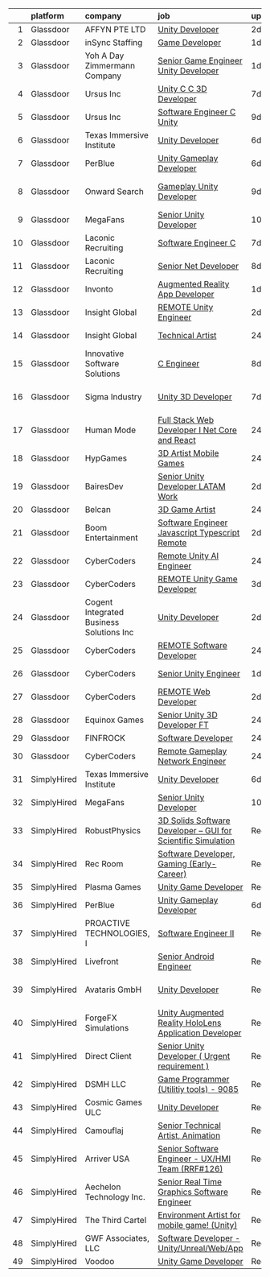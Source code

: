 

|    | platform    | company                                  | job                                                                                                                                                                                                                                                                                                                                                                                                                                                                                                                                                                                                                                                                                                                                                                                                                                                                                                                                                                                                                                                                                                                                                                                                                                                                                                                                                                                                    | update_time   | location                |
|---:|:------------|:-----------------------------------------|:-------------------------------------------------------------------------------------------------------------------------------------------------------------------------------------------------------------------------------------------------------------------------------------------------------------------------------------------------------------------------------------------------------------------------------------------------------------------------------------------------------------------------------------------------------------------------------------------------------------------------------------------------------------------------------------------------------------------------------------------------------------------------------------------------------------------------------------------------------------------------------------------------------------------------------------------------------------------------------------------------------------------------------------------------------------------------------------------------------------------------------------------------------------------------------------------------------------------------------------------------------------------------------------------------------------------------------------------------------------------------------------------------------|:--------------|:------------------------|
|  1 | Glassdoor   | AFFYN PTE  LTD                           | [Unity Developer](https://www.glassdoor.com/partner/jobListing.htm?pos=123&ao=1136043&s=58&guid=000001812d77035abc21966acc1ed312&src=GD_JOB_AD&t=SR&vt=w&cs=1_410a0893&cb=1654325184186&jobListingId=1007910100781&jrtk=3-0-1g4mne0slr192801-1g4mne0t52hse000-aa5aa916dd6afc97-)                                                                                                                                                                                                                                                                                                                                                                                                                                                                                                                                                                                                                                                                                                                                                                                                                                                                                                                                                                                                                                                                                                                       | 2d            | Marina, CA              |
|  2 | Glassdoor   | inSync Staffing                          | [Game Developer](https://www.glassdoor.com/partner/jobListing.htm?pos=114&ao=1110586&s=58&guid=000001812d77035abc21966acc1ed312&src=GD_JOB_AD&t=SR&vt=w&ea=1&cs=1_4766ce42&cb=1654325184183&jobListingId=1007913781792&cpc=451933188B21919D&jrtk=3-0-1g4mne0slr192801-1g4mne0t52hse000-f45c933cf78fb912--6NYlbfkN0DkPptDrJXidHbiX_cAZqY1TBO6BcohTQUDFYyXRozAXCnWqtX7QyrzcYv9EndguHUMe5e34G5hqJZCj02yAPsjPLvd4PCBbkdH4hI0Pw6Js5fALosYwq-iJdXZokEfU_p6rf-wUBC7DY-8EKPNlH_JMkMmIOFqW98OX8rBvFbe0Ulta90BhOBptMFUSl3GLS0a_9GezNDfMUSHPT5Ac8CZDZc7KC8tamx10Z1Lyxt7ejl5G7NLIcuDPpYGx3pza1niQqmb4UfD2mbU2hRrsW5ZN-RizuPXuPtTbeiqSc9A46OWkFBI72ouT0WcnkfTEIu7KgpZzKZP29ONQW_IAWF6w8L3LbRW_8J-FtK_AWGflGK6F5PTAMTXdXZ8tkBpd168ZJ8lqco2xESKljpTJh3Bn3cwkN2lggfpM_K_G-1h4pgkhv2nNFtpMO-c0BSQeUNgvB9qbWpBVlZH-CLw4pIUuu98QLrGdZz5XQe6HakwK-_GSK75zJHvYECWU5N0Hp7yri1tOdpKww%3D%3D)                                                                                                                                                                                                                                                                                                                                                                                                                                                                                                                                  | 1d            | Remote                  |
|  3 | Glassdoor   | Yoh  A Day   Zimmermann Company          | [Senior Game Engineer  Unity Developer ](https://www.glassdoor.com/partner/jobListing.htm?pos=101&ao=1110586&s=58&guid=000001812d77035abc21966acc1ed312&src=GD_JOB_AD&t=SR&vt=w&cs=1_10776a38&cb=1654325184179&jobListingId=1007911978654&cpc=6BDFADFCA66887C5&jrtk=3-0-1g4mne0slr192801-1g4mne0t52hse000-6e7da3fd0706fd27--6NYlbfkN0Ae6Qmv8rNb3d5rEsMPL_plhvilYeiJERi7JqghURwQ9XIhdLOjSjG7egc3uUstyCQMVLuKvHlqFZ7aLhVle8lE4bsKY2FnP9HUAjwV-WV1gdmm4t4oUQJSmi_ghkyMiJokvQtYXK_rIqVk8CGpUgYh2-8HnTLgQEo4j6JR39obfyvKYLC6_jQu-SD3y-s4F5ylAfqKyTdFrrcSAzlxUiyuu-V1jtKFvs4rVZlLBGGK4wFPNKZrgZm0Oqsyt7T5sik1jXI_HtfRSPZE-meQ-rgnyrPjjynbYPRWUWBYlQk9GW5xBBOvX2tdxV4I64RysKvbovznOU-Nn_Z6feZe6JGAVXK4C8y92-LvY1dOZaRO4fkRFApe7J_YuxLtGpy0j_iS_Al-pFbeTrrdyVHg4BweeuW2opWcVwPUorvi4IHT0_NUToZrnjdXqJ9MbG_GfYV3lpVokS-jAWLsys3u0yLcf4eFJ8o6ruXxfAFtl-vpuf3b7XiRFqpC)                                                                                                                                                                                                                                                                                                                                                                                                                                                                                                                                           | 1d            | Dallas, TX              |
|  4 | Glassdoor   | Ursus  Inc                               | [Unity C C   3D Developer](https://www.glassdoor.com/partner/jobListing.htm?pos=111&ao=1110586&s=58&guid=000001812d77035abc21966acc1ed312&src=GD_JOB_AD&t=SR&vt=w&ea=1&cs=1_791cb8bd&cb=1654325184182&jobListingId=1007899085214&cpc=0C139D4CAD5A6DB2&jrtk=3-0-1g4mne0slr192801-1g4mne0t52hse000-e94ba3e8f5e09dfd--6NYlbfkN0CT8vBT9H5mqECx2dfLV_FONLPDKpIRssxVwtj05Tmm4rA5I0VNOPdM1oYsK66ov5pDGOLJHGnDLBGJyQ1GPi5-bziv7MwQqUEBr1DOUreN8GzYgEC_gJlyWgSfTpdGPPjD4QSlY1HIR-NFpcoAXS27VgnrBDy-bqdhYISd3i7bD79cjzAdSEJN2VeD1TohrI3Kl6f4QCjwczBeNwLH492qEibsIYUqUqv1obeyjhm_U6tXQQQYMvB0oqKZB-4clx3_VDDAtfbIzk20XcGIijaVf1iB5mIjDtsGc4bWVqeZW3rlvCylL6PtwqdlxRLcC_tusSnNKVurm-c1d-GjwcYDbIZNJ-DYqS4hw0VrJlq6llBSDVc-Juf__BadU0uzlxcgotLz-PTagkCbRMooCz2tqROxSl77ccmnRe8YFBMa5JaGtHwi2RJKsPo6Q8-wOUWNO2badF__AL8lRiR1jB6wgrkY_tnA_Ieboe1nVvCH5tWQ9U3V8UNZX4ZXLDt1DcpWMwxSwMPpWIi2eM4gq-pHYVtITL4A-XmwtSQWPH6yhPHG0brj65SXoI_kTnQAl1iHZJiB01t1v_F1QkrPiMOpssnU6OZaQiAT7ZSAfUFq_HCLYfYnccqBFQAKThVb7TC9jzm32eEnhcx5TFFan3HJy0AVOsPiH9xsL0IZW7nbZ1RE24Ygx3ny3JPoRD-dQDeVb-PmHbZz-RLf__sczIkB0Q4XUo26YODB2NJpmX-EFf7y2JD5cZ_9Kav0IhzZ1MfUV_bSNcOMWg4O9rHXBXxQ_VNeRzwJYOZ-ZQX1ngC4LX-XbeueFujEERfTyWO4ycohUJ4qpj3i6-WhnvnP1gDHm4jhEwXWUifWIaQbF4qrHofwp6AF6DFeKTzKoZxeqW1-etU-85k4vnyCzii4sJ2POPwX2I5StIuy6pcUTY9sLRGttULrf0ZyvKd6YiJqTV_UvkO64TsuFputoZzqoJmcqlTHAWFOBV1IeOQO10ctCTdYUnK2voq7AipvZaFMeMg%3D)      | 7d            | Redmond, WA             |
|  5 | Glassdoor   | Ursus  Inc                               | [Software Engineer   C   Unity](https://www.glassdoor.com/partner/jobListing.htm?pos=115&ao=1110586&s=58&guid=000001812d77035abc21966acc1ed312&src=GD_JOB_AD&t=SR&vt=w&ea=1&cs=1_f6a59541&cb=1654325184184&jobListingId=1007893125525&cpc=1CBFC3E34E2A31FF&jrtk=3-0-1g4mne0slr192801-1g4mne0t52hse000-98b4255ed1d124c3--6NYlbfkN0CT8vBT9H5mqECx2dfLV_FONLPDKpIRssxVwtj05Tmm4rA5I0VNOPdM1oYsK66ov5pvjZxMoJRRFZIj67Y7iyeG7ucY_xD4LGvtme5aQo7IS1cgzn3O3tpSUpeh3_HYppLW0WzPTlNouaZE7ubmm71xiQNkFtuFKuN_sJamOEiGtJaTwg4jLYXtQJmEJ6jjQpELT9RAwt0qiH23HFDeiP1KVxvZ7IXEtZJo6sAMimTuvjuyxrN5NOQIwbKci5FYnCIjavhBXNDgT8rI2tc6AP72RU9-v518rrtADaK_u1KqT45QPHG8xE1SDOtpYWlOIOmelOhBR0MuLWIk_unhuhco2oSwI38CKOhLbtB5xcHqRRuHiRQaObIkMxs0L_NxpuCyk71tZ-yN64-47rf3DFMNjf1rBzh4iiVkypHFAjM43tY-FQkpMrE-UsJ10rLUWXHjpKfOcqoFTICLRKw5grBfPdb-WWDoq7xFGU1yM1cHq0dWRGIunLadEasea7AJpCTAKXFbRG9Vti4vByCbPeZBvdiZnjjsjpM2fbhTW34UKZEx7SsAfFSFe4uqaTQdux9gL1G1h2lgrSezQAYn3s139W8uqlFZpuXcJam9yfsbYfm9abCTK1zlE0qBSHASlYC1lcy2d1x5VRN1sBD4LrPgbMacABDrgUgwcstK504tn-G-TUAnNOBl_Qo6277J63F2BOtZb3TP9Hyw3kiq-dYF6IJGMpIiN63nqdFczR5-4B12RlUd8zRCMnKvzKXIbhPr7bskiH1dyIW9ExP3xvta3tSl1msaFAXiJ_p7x1f4majZ1hBLBw3hRZYXeZfRI98MPQu8AO8Wed__XMF2Mwwkxjh6LcwBVMyONlB6EFBgN0GAvKhQiXANAgqABBnuQqNUPVrZ91WtGJJCALE0GQ34lTejcJJN6IJ4V6_WUCkHx9rvKW3jOpxmw15ifqKayk75Bb-bl8LZMDI63vs8ryJELWcO3TEFXwNq145cBi_qnTlDHf9JSn7VB0M7DVGs5Hk%3D) | 9d            | Redmond, WA             |
|  6 | Glassdoor   | Texas Immersive Institute                | [Unity Developer](https://www.glassdoor.com/partner/jobListing.htm?pos=124&ao=1136043&s=58&guid=000001812d77035abc21966acc1ed312&src=GD_JOB_AD&t=SR&vt=w&ea=1&cs=1_6bf758ce&cb=1654325184186&jobListingId=1007900253279&jrtk=3-0-1g4mne0slr192801-1g4mne0t52hse000-36c1e5a380a31356-)                                                                                                                                                                                                                                                                                                                                                                                                                                                                                                                                                                                                                                                                                                                                                                                                                                                                                                                                                                                                                                                                                                                  | 6d            | Remote                  |
|  7 | Glassdoor   | PerBlue                                  | [Unity Gameplay Developer](https://www.glassdoor.com/partner/jobListing.htm?pos=127&ao=1136043&s=58&guid=000001812d77035abc21966acc1ed312&src=GD_JOB_AD&t=SR&vt=w&ea=1&cs=1_70493fe9&cb=1654325184187&jobListingId=1007900012660&jrtk=3-0-1g4mne0slr192801-1g4mne0t52hse000-593582ce072f9faa-)                                                                                                                                                                                                                                                                                                                                                                                                                                                                                                                                                                                                                                                                                                                                                                                                                                                                                                                                                                                                                                                                                                         | 6d            | Madison, WI             |
|  8 | Glassdoor   | Onward Search                            | [Gameplay Unity Developer](https://www.glassdoor.com/partner/jobListing.htm?pos=117&ao=1110586&s=58&guid=000001812d77035abc21966acc1ed312&src=GD_JOB_AD&t=SR&vt=w&cs=1_4238ae74&cb=1654325184183&jobListingId=1007892491440&cpc=F41FEAB56D215062&jrtk=3-0-1g4mne0slr192801-1g4mne0t52hse000-604ec7c89dc00296--6NYlbfkN0B7YoEZZ2QAGDyEGGmBPAUWSHc1Mt3sMCn9FehKcWA3w0R0aH9tn_iPRPZmwuOkWsw66kNGM0BlqXSZ4xyJaYDjvZgbCZWBkYIzGWY2nu3DcjBGMO3tZN6ViFnuXTmYnBqcKsGG3AjiyS8hp-XMjd9EmGDp9HruRT9UwHD7HnzQIFbokDmd7MpdkCspw2mgHXXF3Gc6V9fsjdZjskKhPILnuePMCPpqseFT5n1wgOUuikbSA8RwcGoNyTugFFdmLHGb1WlDgxbyLSa7FCplJ-tE1NX9zA3Ff0pUXVCs9m4gMw4rqVP4pKTZh240jsSH6zs1yVlVyJ7BCkMSvLKxrjOueB3vkww52F64tkz30UQZ7H-Dtr14Bke0XDjK7C35bM7Mxpk40dNOhC_7xk0tkBLiBoIMcB1BtxDa4rc0gCbYgP4VN2EygQM7RiEuw2epOV3SWNUdRWtN3c8wWAO5EA4OCXFsAiuWxWLgH7pj3lhOyopOG__lhdvH1ALw0mAGEGqJcGVkP2t9ArvWyS9nWZFP257lD7IIhXmUgknkMT-uolyazftsXp3bdJ4gMWldnucxcEGnjGLvzAKIGjU8J6fMMbr3nkO02ggnKiHz_EkRgnQusdcBmZIOqopGLRrKlW56nBdaquKakZqks93LPTtj7NR1QNL62yoZ3HmMlskPLF0gCKnD6560fCo3nf5YURhVZ9dm6u5Cn_hf3tf-Q7bShT8YEmXCmmoaXj1YiqgHzoa_egGjylOcNBPGxqe1hYD_N6o5qbwW8Tp0eIMnlQg3qyytJUb0aHJDw7eBl_H4uCmai9x4SxcJjZ5zubHFae4CQxzkJbSXqgO76HCDbvgZYtc0JqRvGTbSFFAyoQ1TJmDtHTZvUQVYY084GqjJ8bzqCEY1rE9H15nIiFBfZH4O7oR2TRGaszH-o1_TJr9fza1FiDWvvZHM8q_W7XqqQPKvVuiKeYXwLcEOfFi6RJe0-nPwltohAJFR0aMu5sF3hQDDWCpHBPWT)                         | 9d            | San Francisco, CA       |
|  9 | Glassdoor   | MegaFans                                 | [Senior Unity Developer](https://www.glassdoor.com/partner/jobListing.htm?pos=129&ao=1136043&s=58&guid=000001812d77035abc21966acc1ed312&src=GD_JOB_AD&t=SR&vt=w&ea=1&cs=1_46887de9&cb=1654325184187&jobListingId=1007890065982&jrtk=3-0-1g4mne0slr192801-1g4mne0t52hse000-7494c105188b1235-)                                                                                                                                                                                                                                                                                                                                                                                                                                                                                                                                                                                                                                                                                                                                                                                                                                                                                                                                                                                                                                                                                                           | 10d           | Remote                  |
| 10 | Glassdoor   | Laconic Recruiting                       | [Software Engineer  C   ](https://www.glassdoor.com/partner/jobListing.htm?pos=108&ao=1110586&s=58&guid=000001812d77035abc21966acc1ed312&src=GD_JOB_AD&t=SR&vt=w&ea=1&cs=1_b1517bfd&cb=1654325184181&jobListingId=1007899482942&cpc=21001CD36CB5FE0E&jrtk=3-0-1g4mne0slr192801-1g4mne0t52hse000-d3d5f11a58f05af0--6NYlbfkN0DdJbhHBYXEWBLZdlxQXj7QWc-IkEPIf_iUNPDm2ENCvRHUS7W1up0zPBxDpmq6uAtdH4NL6Tm1UwnrV7kFFCnByOLNCf28EAHMyAKzR60nL1ukxPLfOTq0gqYGMzvn0fWcViRrRuISyudvTj-a-fXWbP5bFxtD-HymbWGzvwdEoc-35d-rPFjbo9zx8oKVBoX9gA9k_Sk5xEGU7pn2INug_ykyDb6SS1jSuoIjYtA-yn-EeNqXfDwVrqgomxJVpv8uFeVwdLwGQKi26AxH9gbBJunz13pn2Y9xtL6xo0QrSzT-BcgV2-hvrUONkVFRcitiNW7ARed9y9qkI8nXd4sN-lPxS9_VMDPHzO26VXWR3Gps22wNTUYQT-Bzl66W0bQ-xDyxlB9RjYCb4snPd5DWYCJQctxPe-b68BFY21LYl-_GeK3-a-o7QZ1v5aVxx7DkWjjnaMnghClr1CMObBTSdU6hj-hrdUMfo0vANejl4T92wk3uhwtlQtrdD2IjXryT90kM8sM3wA%3D%3D)                                                                                                                                                                                                                                                                                                                                                                                                                                                                                                                         | 7d            | Remote                  |
| 11 | Glassdoor   | Laconic Recruiting                       | [Senior  Net Developer](https://www.glassdoor.com/partner/jobListing.htm?pos=109&ao=1110586&s=58&guid=000001812d77035abc21966acc1ed312&src=GD_JOB_AD&t=SR&vt=w&ea=1&cs=1_de0903c7&cb=1654325184181&jobListingId=1007896079805&cpc=663B5FE45D73772E&jrtk=3-0-1g4mne0slr192801-1g4mne0t52hse000-a911d0f3ad265dea--6NYlbfkN0DdJbhHBYXEWBLZdlxQXj7QWc-IkEPIf_iUNPDm2ENCvRHUS7W1up0zzpBhKD7lNfZPPnaLqw3Y6pATd6V5TUDLJ0iiBN7jVliiLhFxypYbodHZZUNh6bqynTg5yJxUC2iasWaGttvIVbXLVm-mii45y-PtsE6_TAP-5g2EdRQALCpMwPM1zDOEiYxXmVfhFqWdd86zLiGNIOZ0fE7ikPK_a6fj3CJc6p9eofxmRW6aI4rvGsWq3Q4hgYkjNe9Ka7CNZMH_uYe8jYC9mNvmNfI0nLFYRNeV9xsKTMzzts639kE6c7F0_-iz9j_FHJqnKEW-QjdroVPjyqyuUauvpbICjy2ucsmM7mG-A1KNhEzfD72ZZo5_tW-0zMgvK02fLIrnqG2zEi74LaK4VcytN1DP1yKVf20bRUfOz5M-YV5Q_tCjEm0sUjKGi8XIg4thfAtPCWu5oZAM9fT1g1PFH7SXTG7tPKYZHRMmmS_wzmH2ScRWdTRYc8Xd07NJgob4pB1QwXlFpPNBWw%3D%3D)                                                                                                                                                                                                                                                                                                                                                                                                                                                                                                                           | 8d            | Remote                  |
| 12 | Glassdoor   | Invonto                                  | [Augmented Reality App Developer](https://www.glassdoor.com/partner/jobListing.htm?pos=130&ao=1136043&s=58&guid=000001812d77035abc21966acc1ed312&src=GD_JOB_AD&t=SR&vt=w&cs=1_44998e05&cb=1654325184187&jobListingId=1007914902330&jrtk=3-0-1g4mne0slr192801-1g4mne0t52hse000-b28ec7e4ce7c181c-)                                                                                                                                                                                                                                                                                                                                                                                                                                                                                                                                                                                                                                                                                                                                                                                                                                                                                                                                                                                                                                                                                                       | 1d            | New York, NY            |
| 13 | Glassdoor   | Insight Global                           | [REMOTE Unity Engineer](https://www.glassdoor.com/partner/jobListing.htm?pos=118&ao=1110586&s=58&guid=000001812d77035abc21966acc1ed312&src=GD_JOB_AD&t=SR&vt=w&cs=1_cad81321&cb=1654325184184&jobListingId=1007909793749&cpc=AC285F3A3ECA6BB0&jrtk=3-0-1g4mne0slr192801-1g4mne0t52hse000-23fc2363979a054e--6NYlbfkN0BKkHZu3wF05EeDimN_p6sYpKCMArvwa95YdH7UpkaBCqc7l59Erwqcl6jKZ7tqOrxmefIRXxWnyeBbFRn6G6RcUVOV2IBPUD-fLG3BjzGcxXwK6QKuYGoeR5bzwx1WDg0eD_g4A7Mkea2uiBidZ5jEaP8d-sMZHMfHuBFa6Y9wmFPlGW52DL6H9xLGlLdQlRQ4ytjRs7pGU-kvEi5b4lj2MdqnX_uoPX04pKd_Tdh1CFyPcN24l7PbrDVOc13rY92p8VZY5Pa80CaFoBhl83u74b3Byqv4sR5tzdjn6P3nk0HzCEijadBdIHRpz44NiQIyGmDRQ14jkYBMtNk1fAQjRnufWSjvNUj-RYhlmwozZGwfm05qN8OXkJmd5CjtVI69TQP1JJHFKOGNTgll6Z_GUW9hFD9zfTNZOf5WOhI6EUdIzs6pVKyotlT_pduT52Vmgj2IW9ks51F5mxgJG13yNUnmzYfNHIo00RdkLP7S8g%3D%3D)                                                                                                                                                                                                                                                                                                                                                                                                                                                                                                                                                                | 2d            | Seattle, WA             |
| 14 | Glassdoor   | Insight Global                           | [Technical Artist](https://www.glassdoor.com/partner/jobListing.htm?pos=122&ao=1110586&s=58&guid=000001812d77035abc21966acc1ed312&src=GD_JOB_AD&t=SR&vt=w&cs=1_d2d1a87e&cb=1654325184185&jobListingId=1007916261202&cpc=F41FEAB56D215062&jrtk=3-0-1g4mne0slr192801-1g4mne0t52hse000-f1ab3080aab884f3--6NYlbfkN0BKkHZu3wF05EeDimN_p6sYpKCMArvwa95YdH7UpkaBCqc7l59ErwqcyE8VoIfttn4PLGdCy0FA0VKHWkY0uX0Nh9h0xkr1KbniCePpChslHze9DjSmMPk1dk_TUjC8Ia8F9ErqHTZGPeT0i8LUOFVmm2TTZm5Vz1O8ns6LR6pE2kTooXN6oME1_SXduRbgUL8FmLylMmxQs0_C3q5qR1sb1c_8SXrs3yv7wz6oCHP0CoML_Ag3w2uWlRqAUvoFcaP75EmoXYC7JH1nqABNafCczU_oshd3VkBf1TyQ1U6TE5JZXcZLM_tgU-9A7REUUJNHnLcA_FpRuPT7md4cEPFE8lKgK8yhL6-P_wWBneJJ4kVa1zvGHnTXgxGeC4I-uRAm5a5yISfR-BlAvryl1ws04_pSUbc849BDRfpuDtQBlXFDyvqqXOtarFwFAoyLq2fdFwluMFypqfII_vIfeWY5EuCPYu2e00KwgTAtAuNwxA%3D%3D)                                                                                                                                                                                                                                                                                                                                                                                                                                                                                                                                                                     | 24h           | Sunnyvale, CA           |
| 15 | Glassdoor   | Innovative Software Solutions            | [C  Engineer](https://www.glassdoor.com/partner/jobListing.htm?pos=110&ao=1110586&s=58&guid=000001812d77035abc21966acc1ed312&src=GD_JOB_AD&t=SR&vt=w&ea=1&cs=1_800566c3&cb=1654325184182&jobListingId=1007894985675&cpc=FD1C1DA32C38CFA7&jrtk=3-0-1g4mne0slr192801-1g4mne0t52hse000-36aa28761236e205--6NYlbfkN0Ak3SVYr8xpAGolZniAKN1XBMJ5HgTaQTDf0rygDMM6s18f0usHeJxHslG1z8068wGYLJvIRelgsnTGUem3TcR1gDuGKTpglfYhfR3l3lSxO7LJOYuSDZkAMw9hje7qI818ouAq8LlIaltFokAKZozonr-n1n4gIynkF4tIgVA9r--881f_TPF9OH0wfT62TnDkY_th9WeMltcKBlawO37WWzQE-bzjD4hptGKft9XPTLBDoADjhllLlfhSqh3OmyuyrzEvMIyqCO2EjhVEMfmHnJJqA4VXpATcvYjdsdDFmUrE1sCdgMGjyBiVKnSJ31nHMl2NqEGFGz0-oBFkx1gjo05YI7JsQEED0OflK7275YhhqWw1PEPxKJw-12WOVGSIvoaf72Q96tP5iOIHISRHoVCaKC6kzduoajEq3IJGvC3vh8_Zgi3ImKpqGLnIvGSQgrnmrbn8VSIQjxXMUc0_CoQMqgsxVNwCoIWVdzdroM8vqhBGjNpl)                                                                                                                                                                                                                                                                                                                                                                                                                                                                                                                                                                 | 8d            | Remote                  |
| 16 | Glassdoor   | Sigma Industry                           | [Unity 3D Developer](https://www.glassdoor.com/partner/jobListing.htm?pos=126&ao=1136043&s=58&guid=000001812d77035abc21966acc1ed312&src=GD_JOB_AD&t=SR&vt=w&cs=1_c210cc69&cb=1654325184186&jobListingId=1007899440886&jrtk=3-0-1g4mne0slr192801-1g4mne0t52hse000-7477d7ca659cb57d-)                                                                                                                                                                                                                                                                                                                                                                                                                                                                                                                                                                                                                                                                                                                                                                                                                                                                                                                                                                                                                                                                                                                    | 7d            | San Francisco, CA       |
| 17 | Glassdoor   | Human Mode                               | [Full Stack Web Developer I    Net Core and React](https://www.glassdoor.com/partner/jobListing.htm?pos=104&ao=1110586&s=58&guid=000001812d77035abc21966acc1ed312&src=GD_JOB_AD&t=SR&vt=w&ea=1&cs=1_d1217230&cb=1654325184181&jobListingId=1007916665957&cpc=281FE6ECBEE2538F&jrtk=3-0-1g4mne0slr192801-1g4mne0t52hse000-4314ae22d54a2fb7--6NYlbfkN0AWI10otqKD-A0Wh6Q7TMjw2960Y2xRuaEmRmoMEyKyvoGFYbOFCZc40c_O4S7rdrzgh6ImWYWYQCrObAdE0tD3AipiG0qKUsgGfCagp5wXGMz-Ay9kolW5O7PX-xF1YOuHwA7a09Fk7uIUWplal5bPcaH5dqAol5ugbOjVwKQGLKsL4DVApJa7oUumWvxy8650gl-pYFvkOGyGBuYkGddHn3kOrwEHceE5DT-SmFp9AVmTEN3675-e6kVNO9BmHLPtEHkaFdT9OiYe4vLBWykRgYFdEPMBPCcfsVM7vL2hvvLDD0OYerXtrtzWSgGW9lJnTQypZn-1A3GuiPzXuU0uKxmdJDXDywPlfWmQJrYxEu3z6LsVpffFRUc7dH0ojvR8XsNA7WU4ZIxQafWzihytmL9GwEw1vIPUuZVIvRjIyHguk0-vS8bSlvEzlDR4Su4cE80EJhjPF3TnID4rOe2T-y7z5FkFG8-jSI0az1BnYFAVjVjyDmCiKDUdQoPmiYYpCKRY-5IyLQ%3D%3D)                                                                                                                                                                                                                                                                                                                                                                                                                                                                                                | 24h           | Oklahoma City, OK       |
| 18 | Glassdoor   | HypGames                                 | [3D Artist  Mobile Games ](https://www.glassdoor.com/partner/jobListing.htm?pos=102&ao=1110586&s=58&guid=000001812d77035abc21966acc1ed312&src=GD_JOB_AD&t=SR&vt=w&ea=1&cs=1_09f7f7e6&cb=1654325184179&jobListingId=1007916365424&cpc=83BAEFB8A33E57F7&jrtk=3-0-1g4mne0slr192801-1g4mne0t52hse000-ca8f2def660d101e--6NYlbfkN0AO-lx13pzomzdSppJUWL3QXsQT8oyFk4U4LWH8QC50ColyNbWeS4BJuCdB0g7j-ichUndFoqMQMIjg28lh84pnuXem5sggZtu-4uDoA0G6hLM72uaDTaPXheFgrXPZacbY3XUGpnsNy2Ao9vtH-bxBOcHnzHfThsestPkxI-M6c6z0qluvQRNZHnCwxf7RC-iHDPXFI8X-lN77TsTGE-SV8UuHEn7XahA6tQpsiijJKNtfhvgIhEinHcuEQv4vyN0oOK03uFJUZVI-8x3Hu1lxh9trE5JOgiyLuPHrDVoLZ8aL5n-kbDEpqLtt1t2GqkNV_f7CLP2DHSUnnFXZn5lY1Wva4u5bvMX9vLrGPMEESecFwtHFkaA06F9ESJ_tlC_ebzrKGgPllKpkplfsJ9KdQfcNzkqXsMA75y3HRNYhQsCuZkFYuzg1RW-dRDIEd1NPYeFq-aUAfyScXfYmkpdZHe7959flNXM5GCSrcG2eFi0lPFVumyRLJtpDEGZ_XvGix3T8jIoNzA%3D%3D)                                                                                                                                                                                                                                                                                                                                                                                                                                                                                                                        | 24h           | Remote                  |
| 19 | Glassdoor   | BairesDev                                | [Senior Unity Developer  LATAM  Work](https://www.glassdoor.com/partner/jobListing.htm?pos=105&ao=1110586&s=58&guid=000001812d77035abc21966acc1ed312&src=GD_JOB_AD&t=SR&vt=w&cs=1_4372bad6&cb=1654325184180&jobListingId=1007909598042&cpc=AC285F3A3ECA6BB0&jrtk=3-0-1g4mne0slr192801-1g4mne0t52hse000-1cf08de7a6090fe4--6NYlbfkN0BfEGkshao4EhrCCf7LYqKO8VNtf9vkQrewuI3DmTR_-FNjQOZq6FDCm1wcPTrdsPfGE-gNHWD7afn7fO2xpDlL7VsoX6KhU8P_Vitdah9wbX0eLXhKf7RXmEs0SGaHZc1wVCPpSOib9HNIROqubLYGIbrWIoEwoGmxkckc2SqGWCVByrS3zCvhlpc0gtQnB5r-sAh4rhqhn0Esr5xSHFIKh4LqjkMLr_cF9Rof8lK8ACxesVwZHhS-ZKU-Ipro0T2KJunUtTDSA0qxx0ZMQ9pi8MG3uBhXQkH2uacodvY-fGcYB3E-ZG1QGBZ4fvERuacxlR3tFoHL1-SIlqiHfhrItAwatwaVjaCOGks1JGCWxS-gxokV5ogBK9kzHgpP571UgwYlIZ90EhAcprH74vif95OnM9k9djBXC3MLNXMHvmEBhHAXcyVsLhw_LY6FRiCtF3vsOvtdrNhpprrA29DMDzcK5VlDufI613fiPVCQIQUWmHIiq3JAR6mv0YVQaomB5fNyTPLWVJQaL50XYeyGnNAE8K6FQCD-ZoJzgKDXzM_tZTKjyEunFvb-OKGaxqYVMGUpgV-dOQ%3D%3D)                                                                                                                                                                                                                                                                                                                                                                                                                                                  | 2d            | Colon, PA               |
| 20 | Glassdoor   | Belcan                                   | [3D Game Artist](https://www.glassdoor.com/partner/jobListing.htm?pos=121&ao=1110586&s=58&guid=000001812d77035abc21966acc1ed312&src=GD_JOB_AD&t=SR&vt=w&ea=1&cs=1_3179162b&cb=1654325184186&jobListingId=1007917213226&cpc=F41FEAB56D215062&jrtk=3-0-1g4mne0slr192801-1g4mne0t52hse000-a9e92b03005ee125--6NYlbfkN0DXzDzZ1Oulz9LSjzVbF8otUHEujJfFPwzVdyJWZPnyGBC-xHtBtebw1siL0zRHvfMNkuOLLq-jLCCbYKU-sTEGF6LjNOX5OiiZhHv2n2DnCyTRAWlJOH_KK-aptb1uatP51RcqVGbszEgO-Unm6SP35JakMO6kjqfTFnamDT8WK32mz6TXLQaZLdO2maWk3EJon-D8KtTG2w2lqV-9ZcOi4rWvqqGVNnxQ_2Rv_c8ftkTUbnaMVO_LYFYunSRRelTqv-W7uml-1tbQoukf0VioguTEQAu2D3a5CECCkPZYQgfdBEQsSH56hz3B1-cRQr1byu1Xjb6FciYs3qEzOwTBFJ5I9ZB1fsRQb8t1pCyCBptg5v1-PiKTJnPOC4SMrmOROLYf2SGRk4Genu7rXjBnCA0RvctfDv4vOtkI5MMattTFdd_DHOZxjhve_LrCvDOYvzGTOPNXjJaujUeazs6F472eqiaDYFPC3XtS1zZg4BO_r3epte96DyvPd0cdXSubYGwpZBH9rtKgbExqx6txTPeShaCEpsRtkH1Zlwig0VZCb4-P5l0UstHFrS0UA6SgPQjibjPMKvMxNtRlR1F68wUqWrGrWBJ8nfKwHI6J9LPNit5627Ceta_MqGmG4NrHwm2qdyF7Hi4_LXlwaS8Q2DEFhIt2RNcuWiWjM_FNigFD22wp2dQeQIk8h6wHTQA5zNvVcFnwuPuJ5x349b9aYtRJL_hadv5P--yrUnQ7ehcPsdczV4O4G6ufJBk5uG7eKQh-nxfirC7AlMnDxVdrFwGacbc0UsUunpFVboJ5P3EyL-b63EVclonm8qMXtmiOb3ZEKPJmlA%3D%3D)                                                                                                                                                                                                  | 24h           | Seattle, WA             |
| 21 | Glassdoor   | Boom Entertainment                       | [Software Engineer   Javascript   Typescript   Remote](https://www.glassdoor.com/partner/jobListing.htm?pos=107&ao=1110586&s=58&guid=000001812d77035abc21966acc1ed312&src=GD_JOB_AD&t=SR&vt=w&cs=1_502ad760&cb=1654325184181&jobListingId=1007910114200&cpc=6FC5BA77C9A4CD78&jrtk=3-0-1g4mne0slr192801-1g4mne0t52hse000-9b136a28b569ef77--6NYlbfkN0ALEJiboVHAlQP_0x4wwqprg0iVifP72Mr-d5262RMIPWoYYKneUHNvZpqyo5AO2RGZuEClONnk85L5XWAae-8lzWJzS0vqA4_gBMbzAvUlihNbe1ZrA53VuyRtEjfJH72BOtZk48S-BexzmVj_j8fYzagFfVNrTGv7zEf5jLeDtoQX3fJIOnuvGyDJu31i4h4kcL3hBZKSAYA7dS4FaNBKAA0CvdKlOu0aUDyDdlCH_rFFze9oF1RNDHKgH32nAs7SBGVRc06yGZSEKXT7l_Dl68JQaMH_Tap8hwYAV-c1X0lFdMgnA3OS_4IKdF6Io2ABR3WuY5kQVBmsAsEcCeYJ9V7E7YJ2DGyiQBPN4uivnl4PhB2zWyTlkeMRGqUfhxXuIbKi9WOrmeorgVFXjNvB6RYz-0BSSl-6dzso4FbBRR7JSYAEpaoHDaF8R6KiDHNN123iQB7K0bBbzo7T3oMq)                                                                                                                                                                                                                                                                                                                                                                                                                                                                                                                                                             | 2d            | Remote                  |
| 22 | Glassdoor   | CyberCoders                              | [Remote Unity AI Engineer](https://www.glassdoor.com/partner/jobListing.htm?pos=113&ao=1110586&s=58&guid=000001812d77035abc21966acc1ed312&src=GD_JOB_AD&t=SR&vt=w&ea=1&cs=1_6c528cc5&cb=1654325184182&jobListingId=1007916565353&cpc=B076152010A3B66C&jrtk=3-0-1g4mne0slr192801-1g4mne0t52hse000-60383477c47bd4dd--6NYlbfkN0CpFJQzrgRR8WqXWK1qKKEqALWJw739KlKqr2H-MSI4eoBlI4EFrmor2FYZMP3muM2NZR54erBHcKRT_gdHIuk-HKLZCAZO9XF7UaUq_tkwPUVABY1hvLPPWUoUKfzv8MFF2VFKI8VOMLP2MfWtmBKzAEBbTsp9gjhvTgsC86cmlUhvHkZZxGDsHepwUIWFNwrOnVS9xhzV0ASrWhQa0vl17Jn0z6zT0SoXOkqRn1Z5wAfkvq-MN--X5vvfmsqY09lFBoWcA9dPIXzBjznYrUwnOA765hFFaOdr1gbsp6l8SROb351EWC6UlTfYxVJM76JTz6d-Sx-mzm3iB-VesbBwCI80K2FuCC5gdDDwpyGE7F18KhtWI7Hq44L3gSzya1lFiGslhOXGg0q-4SLClJyHLMODeHePC6fdYYLVOmy9u5SG5HRckDkvea8uu5eNAlc2B5uPMJgQCdBh3bkVnea83I6zncqyJ9_N1my4CvXYEQvTcKZCJf9rB5i0qooPAR6vId2uDQZkBOJKL_zkScCOtOSQfDC4rjqdMDdz25IgtqfSbq-Vqa_n59DpGrSHLxgAWQKMcYIeTVz2n0JDnsM-eEuNMuuvODVSfGSHUM1utPgi7m_BsM35owv3CuvR_mGqfzSNlL-nHzhkudWoeIFEQciTyNdrnWuiwuG1kx15qPcqgLMpKcD2s7z5l_HLiTPL4-v1W-vODfIXL2db0oaVnsACfRacfMVLY4eqJIkUfkb6BWK_5X8rcepFQ86W7_lmiebgvoERaq_cOwoEbH8pILykGRInzlqjrlPbHNn_V49reGgvC8ZKqTnkjXizZ63TjygjF-VjE8tRwWEgwf_54zMYHlbh8rys0txnQn-fngSgQVff8t3WI4Zf3HMD6tQWgG7EOvzmlw5TYcbXEhdM3WHVm9KegKUu9jKw8ZE5qoYUR6kVsbBKWd1VZyp2bJStoUtxDDtaoQO79AwkphIac1Wex14VxQa7VSDbBmFhJMT2DerSIT0w)                    | 24h           | Los Angeles, CA         |
| 23 | Glassdoor   | CyberCoders                              | [REMOTE Unity Game Developer](https://www.glassdoor.com/partner/jobListing.htm?pos=106&ao=1110586&s=58&guid=000001812d77035abc21966acc1ed312&src=GD_JOB_AD&t=SR&vt=w&ea=1&cs=1_78cd6adf&cb=1654325184181&jobListingId=1007906266331&cpc=B076152010A3B66C&jrtk=3-0-1g4mne0slr192801-1g4mne0t52hse000-adb23dee363cf0db--6NYlbfkN0CpFJQzrgRR8WqXWK1qKKEqALWJw739KlKqr2H-MSI4eoBlI4EFrmor2FYZMP3muM03Um5swKT2wMSWAFwWN1BEre-sAruKEbMiqO7VpTcBfYJbrNgFa6Jiy0_o4qa_rFc9AnZmpBSpdhRIVJOzvzyooQz0qohwkeSUTWG-VgYztNOrUYJAXTLGV1AlVBSRaL6_Za-2L-wAl9xV-kTH-ZOKqHs10d-92jj6TDR6z1OcPyjJDgpCSm4JIjW7AuaEqgom2q4ZdPQsnyU1OOd7UW6Db1JEwcvZbI_J_R0b9IJuwwL5v0b8NAuTLWiO2YvIfKA1qZ1g_3_-OYYJS5xp481dNMhLPf1e_o9QL32WY6_vxha_vuixInQyZO8wZsVwJmHXnsNAWx2HtCdgcYdH3vPhpXCYqgdvIcMxtkNMcNh18KMZakBpBPmjg0jFpWkxms2F08PXZ5Vq6d3LXf2n8blPOmFWyEjJzQFURO0YOtD5Tp-zNKKdWmaAzaHe6RWyg_14jNAadNhb1kTShjotWEias8lHW1L8j5w7lfkSsYuOcPrwN1q82RfL7VX1KtXTy6nUPB2RAU7IJhTh7EBr1K8JXvj4w-nAVtgpUufppO5peRsRXiMLAqWQyTBuUIB9aU8Ld2HY-xlgEx7pagcXmUjKeqwa4kyGc5Rd-fxo0Exza6W5snTTWQOLfTyZFgRP7gFh6X8QlWrlPAtzboNuc5yJUteGG1YnUYRSjGEl1T68s7TGl5b-0WFEkaMM12kCEqdkv9IzBXIJM1bQfiZw-6s-S8NzvleakUO3QD2XzN8US2o17_KN7MixM4FzYpGSBLnJ0I_-_0NI7NsgtvYLzNMbo3KJ4fPqXjhrCzlWBYLx2FvR8V9GqeVzrHfKEEK9O3z7BYJT9UT2s5gOwbn_ERUQ3zQv4dPcv0iIzQZ0XmnURyCCZwhHbiiLC1lrvUV2g61IV6a1B8uTI5bJ1jHXL1Uii6RLt_ng-f5vgDca1-g3MPkX7DyFAFpTQ91bsDfytUY%3D)   | 3d            | Los Angeles, CA         |
| 24 | Glassdoor   | Cogent Integrated Business Solutions Inc | [Unity Developer](https://www.glassdoor.com/partner/jobListing.htm?pos=128&ao=1136043&s=58&guid=000001812d77035abc21966acc1ed312&src=GD_JOB_AD&t=SR&vt=w&ea=1&cs=1_b9bfe181&cb=1654325184187&jobListingId=1007910004926&jrtk=3-0-1g4mne0slr192801-1g4mne0t52hse000-79357d7d37a0e3e7-)                                                                                                                                                                                                                                                                                                                                                                                                                                                                                                                                                                                                                                                                                                                                                                                                                                                                                                                                                                                                                                                                                                                  | 2d            | Sunnyvale, CA           |
| 25 | Glassdoor   | CyberCoders                              | [REMOTE Software Developer](https://www.glassdoor.com/partner/jobListing.htm?pos=112&ao=1110586&s=58&guid=000001812d77035abc21966acc1ed312&src=GD_JOB_AD&t=SR&vt=w&ea=1&cs=1_a332a93e&cb=1654325184182&jobListingId=1007916565309&cpc=FA84DF7EA1EC2398&jrtk=3-0-1g4mne0slr192801-1g4mne0t52hse000-1ee1124e69bd2b0d--6NYlbfkN0CpFJQzrgRR8WqXWK1qKKEqALWJw739KlKqr2H-MSI4eoBlI4EFrmor2FYZMP3muM2NZR54erBHcO3doMh_ONO68z160EumSi_uhEBszYneQBJOGXRIEB-vAP05ADR1XvnwkZRNEByyDwZ8oK3s2fmVeETFoeFxnsiM3jLhlOdjNQxxUB5HwDLDqEp2lEuWhEATbTjZfneLf9g-5b1YzX2mPuBJG6v2IIGMKlIPwd4OqqR3Vu-qb4Zy07mPpq8g19_5KXFrd-fDmnfLbmVZ5aPFTsjd2GibOIyYS0qqzL2zs6opGHKnaGKBt_bX2wLFJSjpzKNXgqptNcFew_cho9_qlChcARsWhPGKXqoR3GSWKtwOkMskiPNCmXGv2BF4d99rIYCsZ9uJVQKWq3GUIUh1b3N56TagdGBl5cinPjZru31dPPJ-LTl-XE-AWewh6Ve7hk475YdPCfti5QGiRlN8UZ0UGmwtMkVjld52-VzP1cHj8N-XAlZSMERfMqHtORuHC7UcgVDNV2sxoaJGb5M1qszEnEB3GwLcBYh2qQqSqpzjZQcPUXneY4_QXpJaQjoTJ_5REVPrYAKmZhhiM3k9U_HB0UfXOqhW_hjkrR73zaor4cMgjqtIHL_CRySKsK02GSaYszkDToJUePoWOKmTvW9tpW-pcfv-MF6IdWkIIqEo_rVhT5nP5JBgvBpKytIpxFa0ElAdv9dy8um2QVjbu-aUt34PcGSCbHb6FNLQc7XPG8VURWpqlKPffZoL-KNgLFRupd-_iEpN7HwK6eCf3laAUYFvPEncPIcWJIPHemfz2FUYfoPpRo4O-hfJuLcrVs_VMVHUZ2wAmckUe-_z8_hPOsDwvBClwuXkrJuAhez37grt9C5klhgO4MzhIgo-3u-T3WHnim35zXv9E7MEYQj_KmjhYQ-_hoLG7JK73xupZjZGveYdGkV7TWPB-prEa_5JCfN6U0MPIEWOtNx3MjuGyg-tLtlyBmLzpxq_hAstpE3ZEQzYIQg5GH8lDkQ%3D)     | 24h           | Tampa, FL               |
| 26 | Glassdoor   | CyberCoders                              | [Senior Unity Engineer](https://www.glassdoor.com/partner/jobListing.htm?pos=120&ao=1110586&s=58&guid=000001812d77035abc21966acc1ed312&src=GD_JOB_AD&t=SR&vt=w&ea=1&cs=1_7eb70218&cb=1654325184185&jobListingId=1007913998684&cpc=FD1C1DA32C38CFA7&jrtk=3-0-1g4mne0slr192801-1g4mne0t52hse000-2e142d354124f78f--6NYlbfkN0CpFJQzrgRR8WqXWK1qKKEqALWJw739KlKqr2H-MSI4eoBlI4EFrmor2FYZMP3muM3eatKUmUk47bCATth5shwy2FiPJ-4DNRlA6Yul47vLVfpF4cN18DC9Sc9p3V1R4f_dVAr9pcSDfN-9QTTwst9ela2yqN-nidLVvBt6mIC5Uc-WLV6W3ICfmDZ8CdKrzRMWsNl_S7s-kaCK0Uhefm7FzASOcUgYK__IVecQPvg2EoMSN5XJVZRcewuFv4Ndbqsc4FgJ6J_MvIAfpHgpInu8jJigN3Xfrafk4L_laWN9shF6FCQcVkHccxsYREiu9vjcHXuhANa5S0gZFlXyWnxmB1FC5HFeIRX1eH9w9psvyOR5a7k4bSK_3TAYAW0icJ2T1sujjLzd9V1rCCQFcSWCqTxR1kmz0jpV36Y6I5nZKHTzb51_mV3wXYHzidCeEMaRNJYAAd2NhTNLmW7TcLAtWL4WF83w1bl99JtvPOoQ3EqcSQ71VQVZt6lllTVuExPJi0QlmbLFIoezqJS9oVlJIq3QWOKQd6v8Ix4bmJw95e6925_zNZO5eczyyuin91Hz-QC5V6He2-O7JnUOWvjEQSRRAromRj7LvWvDsHPC_zKTBjZpFuFNutayVpL8zWCmjCevQ4BN2vMub6DCdo4-jRUTOARiel6lenLukSwksLPMWmJBlxV7hl-e8d08vbAiiLcJ6KpUQjRv7DgvKdYsFIsVCO2FtWDZUT3doz8SMobUYSufc9ORAGU4uXdrrJsXxU0KlcI5x8es4LmMZYkcM7z0gTEHpjezIQvkWoSisSdV8w7i34VVydfQTZQknYOzSWK7ct-FvKxULp0O8VZiB-LKAkzigGNW97VQArC-oARI3GyJqieKaFDFExgFhOQWUcVrY_9kYaURca9g5WA5eHc4-gD0wjOeH1tsr0IPeVX9GqooNpOMS6514B8tBOHp4m-F7MuwnOtPTz3pEEnatEAT61564w8%3D)                                         | 1d            | New York, NY            |
| 27 | Glassdoor   | CyberCoders                              | [REMOTE Web Developer](https://www.glassdoor.com/partner/jobListing.htm?pos=116&ao=1110586&s=58&guid=000001812d77035abc21966acc1ed312&src=GD_JOB_AD&t=SR&vt=w&ea=1&cs=1_13167d0b&cb=1654325184184&jobListingId=1007910337608&cpc=A65DF3A704A48F9B&jrtk=3-0-1g4mne0slr192801-1g4mne0t52hse000-75c9fd0a0b95ffa5--6NYlbfkN0CpFJQzrgRR8WqXWK1qKKEqALWJw739KlKqr2H-MSI4eoBlI4EFrmor2FYZMP3muM3TXX6WUUAUQWQ9OcJLC4z2Tt3OL61gVC4Hxbji2yeim0lUOQjlay2mTY80lcZtexvcYu1uDbQIZnECZb5Ta_XKaN-4vvUIs0r6cKwCtf218INzBZspqiLzbeaYQvavFv5z7eq_EHtzXkRiL1jJd5qkI8F3E8Zntu1Sq-vwA3sSX_qdpYJwRuGaQeHB0v-ErKqSPYz0SNQXO73NBJPtbFFcqBvdx61zGTscCopuH7iIpMelpIEBa_t6Ki4hPbJpzK_kL4T37Eq6B8RmHZonwwnGoigL9I7X8YH57rkVdrRZ1R5_2zypV7B7I-SE2dabhmdEhuGGOP1fGY8hG4L7exqnlXYhEaN0Uegwz5Td26vjjtdY59bFgxbDBnNrmkRhzgyMwwhComZ83uJjxU86bn76fgq0jVWxJxOdv6JmZ2ifO8kY_havCcbpopx-1_Dd0vaI0Kx_1MPqRe3xoXaKjIkypA-b-sH0FaoF44dD_D_BTPvVWyuIHBhCj9ONPs-41pzcCJkKHCUGtIQkju9VIgVDFdG94fDm6oDplFx-EkVMnu88AVHhNM0ntKlfKBkQ2yinESOGco9bAU2pAY9JkS-pXms6yvikZiRzAiRFrbwvxBoe13eEiOCdKWP3yP3ljJdIchJP7zR5-B4f4I2WqyPYCsfesQl_5p-u9dMG8HlvSHm70UDesjjFGyNov8R4KvPg--kyIBVIZo2wKJ1o-5CVF2g2xdhbOF4--4k-u8FECfQuRqjfSlTifTR0Wt1F77fWskNz4XAn7kdxhbEZnT-UhpL5wwBZJ_UaRNvkUHF9jfJacjrl-IrNiTPcnpRglmu4KdU5RftQJ_xATzawvCKv80PI_jjiN0aW6YI1CySOloZ0j51a5l39yBGeaRYYurn7q0ftdjBpe1fJ1Dm7s5Qe7THbDSjpAiOzftO4nvif3jfLFBHGu6TX)                        | 2d            | Atlanta, GA             |
| 28 | Glassdoor   | Equinox Games                            | [Senior Unity 3D Developer  FT ](https://www.glassdoor.com/partner/jobListing.htm?pos=125&ao=1136043&s=58&guid=000001812d77035abc21966acc1ed312&src=GD_JOB_AD&t=SR&vt=w&ea=1&cs=1_78265b8a&cb=1654325184186&jobListingId=1007915633318&jrtk=3-0-1g4mne0slr192801-1g4mne0t52hse000-cdf6656c8cda21e9-)                                                                                                                                                                                                                                                                                                                                                                                                                                                                                                                                                                                                                                                                                                                                                                                                                                                                                                                                                                                                                                                                                                   | 24h           | Remote                  |
| 29 | Glassdoor   | FINFROCK                                 | [Software Developer](https://www.glassdoor.com/partner/jobListing.htm?pos=103&ao=1110586&s=58&guid=000001812d77035abc21966acc1ed312&src=GD_JOB_AD&t=SR&vt=w&ea=1&cs=1_2995386c&cb=1654325184180&jobListingId=1007915939256&cpc=03F67E1B243A1AE3&jrtk=3-0-1g4mne0slr192801-1g4mne0t52hse000-1cd8cc764be7a5c0--6NYlbfkN0C3s6SQssVyjM0TBjXC5cY90NsFTu6k7iXDnyh6Xjam_YN7XQxmbM10FTkIBffx5sr6xSNuLsw3fTJOor70f4_jnZ6M5NSozn_Wojce9YrZ8YC-oaDV3OGpSK2nfYS1ZojVWmbQ9GHWuZ8nXqmrWGyW2CUdDHwUft3dIQvdU5QzOdrnWt8GakXrhZub1oj03S214ggFkP2fe55xo0OZ8K58yjzdHlYfEVsJo9BC17CluLLfvdIY_UFxdi5_OPPQHdcd_ivD55MFJUvoirbfRXUGLlBXSqhxqjHodzz8R0xwISiiAzAA5or8IPX4XyMeTjPebbno-o0ZoU5E7vtKWrTXW-FCw1HxzlljEb-SCQtvNhbUgf5Yktg3wKG6wutiBfotaOkjj1EXAuV2whGwXNUA_Y2RBDzfQWv6Lr5d7D7GljCevwRi2trhLJBS1VeYWQHGsQRNZMK_3_NaNva5N4F_Rb3TNj5UUcyCaD_LYV_FEI76IVPGnm3lw-uPvghi05UvJm9pAVvZ-A%3D%3D)                                                                                                                                                                                                                                                                                                                                                                                                                                                                                                                              | 24h           | Apopka, FL              |
| 30 | Glassdoor   | CyberCoders                              | [Remote Gameplay Network Engineer](https://www.glassdoor.com/partner/jobListing.htm?pos=119&ao=1110586&s=58&guid=000001812d77035abc21966acc1ed312&src=GD_JOB_AD&t=SR&vt=w&ea=1&cs=1_f981ec15&cb=1654325184185&jobListingId=1007916565615&cpc=A65DF3A704A48F9B&jrtk=3-0-1g4mne0slr192801-1g4mne0t52hse000-cd92cbaa00e76e6a--6NYlbfkN0CpFJQzrgRR8WqXWK1qKKEqALWJw739KlKqr2H-MSI4eoBlI4EFrmor2FYZMP3muM2NZR54erBHcDZ8Qg9K1Bu9PVatXF7a0_5f7SH0uS8fTyB8WN-3R-mnmpIDlhai2f3azfSf6ewdz2-VPRN73khLMP3TgFgpHuGOqg5bgIPDom6ghbQyMALaeZss-mNU2xElTANb8MGMVl9NS5vm0YkVRw2E3ujAuCEGOFojU6l3sBMz5nM7_qDxN-tFgAPmWNa6avpN6uJJ6OQGHLQ_aB_LHHbyogmsv1V0nwW9JKTj6bG2oo3XO0-Pum8ZolmVvvNktmefXVp4a1Olv4H8ZKDqXHi5T1awt9Pli_Mr5c40Fnhup0858BGAdYkSfpMcuStztWPn4-dMbm3NYbPTGOa9eGBe_-1VuwEh5qUKg-2q9syC2ga2ew-mAiAg-JikKMDJoXqMhhXNzHHd8G2OofskVp6yqiu_59gVyBVrCgzlTO2i5z8rpz0L7HPqemgBXipy0mJ4TkjQnJc0aKDGSUhalSN61yxJg2-b06SoJL58pJQz_kX1E8cEX98n81d5r51SXUlBtm0XnqILO6X_qe9WCu4zrYwUJTkQJlIvxZqgQCw_a0U-8TiArm_xDz-UqZo6rfyBCnJiKtOzqHMZ9yEk4yDKrA8lOXTzhVfk5kVnWxhwCPbu070x0PkluW1CZsc0oiC9LdLN2HWBmbVNwq4olOBRK9XqkXzE9r7Fh6PYeAR03WkbI-Y71uFZpu5nohQVm6444Du_xSUFiEKxS0W68REU7tGQCqHSPPmjVwLD7lOGE_tSTa0MwhYaWgK8Ij5OCyiHl-xGftiu0YMJuEBW0Ix4cZ6zBG-V8q9et-ClJPz8u6WxpEjw207KIwZLjHki-Ak3vD-BIMGhr6yuYJ72DkDvRh0kO8cd4ftf9-xrxB-bYOz8QLhkj-YgxLuReEOXLRb3jHdEeMM5_i5XH9HRs0euBJI5WCxwt4FzAgtSpN6YAxf07beJ)            | 24h           | Los Angeles, CA         |
| 31 | SimplyHired | Texas Immersive Institute                | [Unity Developer](https://www.simplyhired.com/job/xsx4ESwUMkdjW7C0uYGMcHDZ2mGpny2HahBniUJtGFO86Bd48YzTXA?q=unity+developer)                                                                                                                                                                                                                                                                                                                                                                                                                                                                                                                                                                                                                                                                                                                                                                                                                                                                                                                                                                                                                                                                                                                                                                                                                                                                            | 6d            | Remote                  |
| 32 | SimplyHired | MegaFans                                 | [Senior Unity Developer](https://www.simplyhired.com/job/_N-AnJVnnUnoVqzcUQrXvAMXaYDLvReFUIVIbMm9iQma2PqCPs2H3w?q=unity+developer)                                                                                                                                                                                                                                                                                                                                                                                                                                                                                                                                                                                                                                                                                                                                                                                                                                                                                                                                                                                                                                                                                                                                                                                                                                                                     | 10d           | Remote                  |
| 33 | SimplyHired | RobustPhysics                            | [3D Solids Software Developer – GUI for Scientific Simulation](https://www.simplyhired.com/job/FMhGJ58wSNh-9KBIZAE2Oem7TpVMjKnOfoj6xqCr9-BgYDepDwmCmw?q=unity+developer)                                                                                                                                                                                                                                                                                                                                                                                                                                                                                                                                                                                                                                                                                                                                                                                                                                                                                                                                                                                                                                                                                                                                                                                                                               | Recently      | San Diego, CA           |
| 34 | SimplyHired | Rec Room                                 | [Software Developer, Gaming (Early-Career)](https://www.simplyhired.com/job/IfYQ6UpaeLV0dbnbG1hLD9OZ6v-DwuVJeaQqWgTOCbI4FaiKESu8EA?q=unity+developer)                                                                                                                                                                                                                                                                                                                                                                                                                                                                                                                                                                                                                                                                                                                                                                                                                                                                                                                                                                                                                                                                                                                                                                                                                                                  | Recently      | Seattle, WA             |
| 35 | SimplyHired | Plasma Games                             | [Unity Game Developer](https://www.simplyhired.com/job/KFEdm-uyJmigq3rTOfITaaLfNQji5ZAv7fDZHzTau5P2Q569xWUldQ?q=unity+developer)                                                                                                                                                                                                                                                                                                                                                                                                                                                                                                                                                                                                                                                                                                                                                                                                                                                                                                                                                                                                                                                                                                                                                                                                                                                                       | Recently      | Raleigh, NC             |
| 36 | SimplyHired | PerBlue                                  | [Unity Gameplay Developer](https://www.simplyhired.com/job/IvJ7ES8GB1R925LAdC8lK1VepFLtDvBmrVSMSjeokxhRrOY2A_Zetg?q=unity+developer)                                                                                                                                                                                                                                                                                                                                                                                                                                                                                                                                                                                                                                                                                                                                                                                                                                                                                                                                                                                                                                                                                                                                                                                                                                                                   | 6d            | Madison, WI             |
| 37 | SimplyHired | PROACTIVE TECHNOLOGIES, I                | [Software Engineer II](https://www.simplyhired.com/job/BRRil7oT7k71Q9H33QsKf7z_vtSwLufOqQ-MqKKvCOjLcvrkuzY6JQ?q=unity+developer)                                                                                                                                                                                                                                                                                                                                                                                                                                                                                                                                                                                                                                                                                                                                                                                                                                                                                                                                                                                                                                                                                                                                                                                                                                                                       | Recently      | Oviedo, FL              |
| 38 | SimplyHired | Livefront                                | [Senior Android Engineer](https://www.simplyhired.com/job/GGVyAgw3pv4PFvKHhCtYhqdXeCe0mbTzB4BZAFQ70JAI3wp9enrU2A?q=unity+developer)                                                                                                                                                                                                                                                                                                                                                                                                                                                                                                                                                                                                                                                                                                                                                                                                                                                                                                                                                                                                                                                                                                                                                                                                                                                                    | Recently      | Minneapolis, MN         |
| 39 | SimplyHired | Avataris GmbH                            | [Unity Developer](https://www.simplyhired.com/job/7BfoUlhyfZfuqOV5T9L-kd99V_rNGl0aCIW98hmf5Z9puSQjQ1aCmw?q=unity+developer)                                                                                                                                                                                                                                                                                                                                                                                                                                                                                                                                                                                                                                                                                                                                                                                                                                                                                                                                                                                                                                                                                                                                                                                                                                                                            | Recently      | Puerto Rico +1 location |
| 40 | SimplyHired | ForgeFX Simulations                      | [Unity Augmented Reality HoloLens Application Developer](https://www.simplyhired.com/job/B57CKuMHiLAowz6F36Bn81d5fjPdIOPLau78tKhABCGYyjNZ7ZKgzw?q=unity+developer)                                                                                                                                                                                                                                                                                                                                                                                                                                                                                                                                                                                                                                                                                                                                                                                                                                                                                                                                                                                                                                                                                                                                                                                                                                     | Recently      | Remote                  |
| 41 | SimplyHired | Direct Client                            | [Senior Unity Developer ( Urgent requirement )](https://www.simplyhired.com/job/1QfgWgrdSn-JS9vF1SPpVC5X-znRlH3s-fIq-Sms1iD_u-qtJkZASA?q=unity+developer)                                                                                                                                                                                                                                                                                                                                                                                                                                                                                                                                                                                                                                                                                                                                                                                                                                                                                                                                                                                                                                                                                                                                                                                                                                              | Recently      | Remote                  |
| 42 | SimplyHired | DSMH LLC                                 | [Game Programmer (Utilitiy tools) - 9085](https://www.simplyhired.com/job/ycxWdkXPNdmrPMEFO_4PWCfzZm4KuPlz5pYzb4JfWQQSNoxe9djciQ?q=unity+developer)                                                                                                                                                                                                                                                                                                                                                                                                                                                                                                                                                                                                                                                                                                                                                                                                                                                                                                                                                                                                                                                                                                                                                                                                                                                    | Recently      | Remote                  |
| 43 | SimplyHired | Cosmic Games ULC                         | [Unity Developer](https://www.simplyhired.com/job/CQzxQOkk46Im4OnpbVinFCu4NyKxfGwPF2Ii1tlAbmPZC0vBzOyOGw?q=unity+developer)                                                                                                                                                                                                                                                                                                                                                                                                                                                                                                                                                                                                                                                                                                                                                                                                                                                                                                                                                                                                                                                                                                                                                                                                                                                                            | Recently      | Remote                  |
| 44 | SimplyHired | Camouflaj                                | [Senior Technical Artist, Animation](https://www.simplyhired.com/job/8iH_bsG573jnOjp7p57BnGlp-wXuxvrHJoYajPdmaXL3EGloExwCZg?q=unity+developer)                                                                                                                                                                                                                                                                                                                                                                                                                                                                                                                                                                                                                                                                                                                                                                                                                                                                                                                                                                                                                                                                                                                                                                                                                                                         | Recently      | Remote                  |
| 45 | SimplyHired | Arriver USA                              | [Senior Software Engineer - UX/HMI Team (RRF#126)](https://www.simplyhired.com/job/pzBjS-shw--T8KHjNG9CWZQdpxj1pC2BhUwwbrPwDe1HlRS446LhKA?q=unity+developer)                                                                                                                                                                                                                                                                                                                                                                                                                                                                                                                                                                                                                                                                                                                                                                                                                                                                                                                                                                                                                                                                                                                                                                                                                                           | Recently      | Novi, MI                |
| 46 | SimplyHired | Aechelon Technology Inc.                 | [Senior Real Time Graphics Software Engineer](https://www.simplyhired.com/job/rcdIZu0u86YflWDJtkQswNVvTN3B-3L7qF5--HTYfTqZ6vl6sJ-lpA?q=unity+developer)                                                                                                                                                                                                                                                                                                                                                                                                                                                                                                                                                                                                                                                                                                                                                                                                                                                                                                                                                                                                                                                                                                                                                                                                                                                | Recently      | Overland Park, KS       |
| 47 | SimplyHired | The Third Cartel                         | [Environment Artist for mobile game! (Unity)](https://www.simplyhired.com/job/5WYDNEWV84fNaCCi2aFIXmRA79Qav5OvY6Gfd9qS-L1zk4TlStvL0g?q=unity+developer)                                                                                                                                                                                                                                                                                                                                                                                                                                                                                                                                                                                                                                                                                                                                                                                                                                                                                                                                                                                                                                                                                                                                                                                                                                                | Recently      | Remote                  |
| 48 | SimplyHired | GWF Associates, LLC                      | [Software Developer - Unity/Unreal/Web/App](https://www.simplyhired.com/job/YEcslJTXNxqad2O9X9_5XjgeQnyJyE1ynPDtOtUBNxvpl0RTOaZFwg?q=unity+developer)                                                                                                                                                                                                                                                                                                                                                                                                                                                                                                                                                                                                                                                                                                                                                                                                                                                                                                                                                                                                                                                                                                                                                                                                                                                  | Recently      | New Jersey              |
| 49 | SimplyHired | Voodoo                                   | [Unity Game Developer](https://www.simplyhired.com/job/5rGxmQu08y_TGPLAYkSkZT_T9DUJt2Yd7jfS-FcibGdTMw1OidJCcw?q=unity+developer)                                                                                                                                                                                                                                                                                                                                                                                                                                                                                                                                                                                                                                                                                                                                                                                                                                                                                                                                                                                                                                                                                                                                                                                                                                                                       | Recently      | Remote                  |